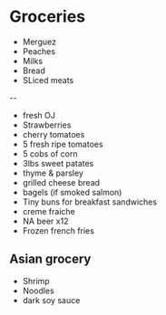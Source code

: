 # Groceries

- Merguez
- Peaches
- Milks
- Bread
- SLiced meats

--

- fresh OJ
- Strawberries
- cherry tomatoes
- 5 fresh ripe tomatoes
- 5 cobs of corn
- 3lbs sweet patates
- thyme & parsley
- grilled cheese bread
- bagels (if smoked salmon)
- Tiny buns for breakfast sandwiches
- creme fraiche
- NA beer x12
- Frozen french fries

## Asian grocery

- Shrimp
- Noodles
- dark soy sauce
